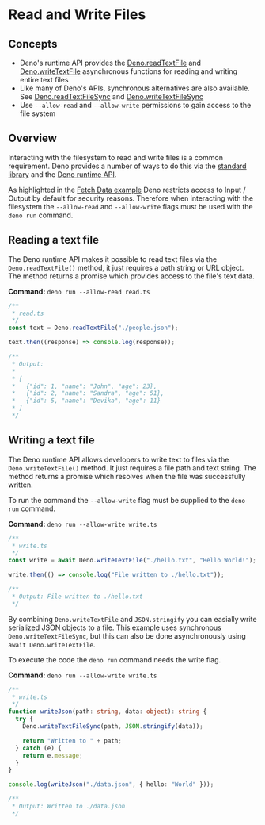 # Read and Write Files

## Concepts

- Deno's runtime API provides the
  [Deno.readTextFile](https://doc.deno.land/builtin/stable#Deno.readTextFile)
  and
  [Deno.writeTextFile](https://doc.deno.land/builtin/stable#Deno.writeTextFile)
  asynchronous functions for reading and writing entire text files
- Like many of Deno's APIs, synchronous alternatives are also available. See
  [Deno.readTextFileSync](https://doc.deno.land/builtin/stable#Deno.readTextFileSync)
  and
  [Deno.writeTextFileSync](https://doc.deno.land/builtin/stable#Deno.writeTextFileSync)
- Use `--allow-read` and `--allow-write` permissions to gain access to the file
  system

## Overview

Interacting with the filesystem to read and write files is a common requirement.
Deno provides a number of ways to do this via the
[standard library](https://deno.land/std) and the
[Deno runtime API](https://doc.deno.land/builtin/stable).

As highlighted in the [Fetch Data example](./fetch_data) Deno restricts access
to Input / Output by default for security reasons. Therefore when interacting
with the filesystem the `--allow-read` and `--allow-write` flags must be used
with the `deno run` command.

## Reading a text file

The Deno runtime API makes it possible to read text files via the
`Deno.readTextFile()` method, it just requires a path string or URL object. The
method returns a promise which provides access to the file's text data.

**Command:** `deno run --allow-read read.ts`

```typescript
/**
 * read.ts
 */
const text = Deno.readTextFile("./people.json");

text.then((response) => console.log(response));

/**
 * Output:
 *
 * [
 *   {"id": 1, "name": "John", "age": 23},
 *   {"id": 2, "name": "Sandra", "age": 51},
 *   {"id": 5, "name": "Devika", "age": 11}
 * ]
 */
```

## Writing a text file

The Deno runtime API allows developers to write text to files via the
`Deno.writeTextFile()` method. It just requires a file path and text string. The
method returns a promise which resolves when the file was successfully written.

To run the command the `--allow-write` flag must be supplied to the `deno run`
command.

**Command:** `deno run --allow-write write.ts`

```typescript
/**
 * write.ts
 */
const write = await Deno.writeTextFile("./hello.txt", "Hello World!");

write.then(() => console.log("File written to ./hello.txt"));

/**
 * Output: File written to ./hello.txt
 */
```

By combining `Deno.writeTextFile` and `JSON.stringify` you can easially write
serialized JSON objects to a file. This example uses synchronous
`Deno.writeTextFileSync`, but this can also be done asynchronously using
`await Deno.writeTextFile`.

To execute the code the `deno run` command needs the write flag.

**Command:** `deno run --allow-write write.ts`

```typescript
/**
 * write.ts
 */
function writeJson(path: string, data: object): string {
  try {
    Deno.writeTextFileSync(path, JSON.stringify(data));

    return "Written to " + path;
  } catch (e) {
    return e.message;
  }
}

console.log(writeJson("./data.json", { hello: "World" }));

/**
 * Output: Written to ./data.json
 */
```
